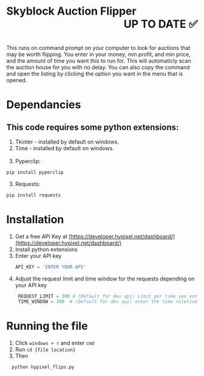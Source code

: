 <div align="left">
  
# Skyblock Auction Flipper<div align="right">UP TO DATE ✅
<br>
<div align="left">
This runs on command prompt on your computer to look for auctions that may be worth flipping. You enter in your money, min profit, and min price, and the amount of time you want this to run for. This will automaticly scan the auction house for you with no delay. You can also copy the command and open the listing by clicking the option you want in the menu that is opened.


# Dependancies
## This code requires some python extensions: <br>
1. Tkinter - installed by default on windows. <br>
1. Time - installed by default on windows. <br><br>
2. Pyperclip:
  ```sh
  pip install pyperclip
  ```
3. Requests:
  ```sh
  pip install requests
  ```
# Installation
1. Get a free API Key at [https://developer.hypixel.net/dashboard/](https://developer.hypixel.net/dashboard/)
2. Install python extensions
3. Enter your API key
   ```py
   API_KEY = 'ENTER YOUR API'
   ```
4. Adjust the request limit and time window for the requests depending on your API key
   ```py
    REQUEST_LIMIT = 300 # (Default for dev api) Limit per time you enter below
    TIME_WINDOW = 300  # (Default for dev api) enter the time reletive for the request limit in seconds
   ```
# Running the file
1. Click ```windows + r``` and enter ```cmd```
3. Run ```cd {file location}```
4. Then
  ```py
    python hypixel_flips.py
  ```
